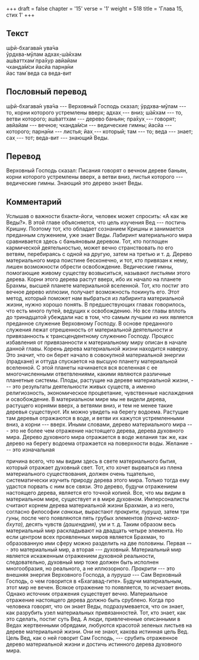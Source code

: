+++
draft = false
chapter = '15'
verse = '1'
weight = 518
title = 'Глава 15, стих 1'
+++
## Текст

ш́рӣ-бхагава̄н ува̄ча  
ӯрдхва-мӯлам адхах̣-ш́а̄кхам  
аш́ваттхам̇ пра̄хур авйайам  
чханда̄м̇си йасйа парн̣а̄ни  
йас там̇ веда са веда-вит

## Пословный перевод

ш́рӣ-бхагава̄н ува̄ча --- Верховный Господь сказал; ӯрдхва-мӯлам --- то,
корни которого устремлены вверх; адхах̣ --- вниз; ш́а̄кхам --- то, ветви
которого; аш́ваттхам --- дерево баньян; пра̄хух̣ --- говорят; авйайам ---
вечное; чханда̄м̇си --- ведические гимны; йасйа --- которого; парн̣а̄ни ---
листья; йах̣ --- который; там --- то; веда --- знает; сах̣ --- тот;
веда-вит --- знающий Веды.

## Перевод

Верховный Господь сказал: Писания говорят о вечном дереве баньян, корни
которого устремлены вверх, а ветви вниз, листья которого --- ведические
гимны. Знающий это дерево знает Веды.

## Комментарий

Услышав о важности бхакти-йоги, человек может спросить: «А как же
Веды?». В этой главе объясняется, что цель изучения Вед --- постичь
Кришну. Поэтому тот, кто обладает сознанием Кришны и занимается
преданным служением, уже знает Веды. Лабиринт материального мира
сравнивается здесь с баньяновым деревом. Тот, кто поглощен кармической
деятельностью, может вечно странствовать по его ветвям, перебираясь с
одной на другую, затем на третью и т. д. Дерево материального мира
поистине бесконечно, и тот, кто привязан к нему, лишен возможности
обрести освобождение. Ведические гимны, помогающие живому существу
возвыситься, называют листьями этого дерева. Корни этого дерева растут
вверх, ибо их начало на планете Брахмы, высшей планете материальной
вселенной. Тот, кто постиг это вечное дерево иллюзии, получает
возможность покинуть его. Этот метод, который поможет нам выбраться из
лабиринта материальной жизни, нужно хорошо понять. В предшествующих
главах говорилось, что есть много путей, ведущих к освобождению. Но все
главы вплоть до тринадцатой убеждали нас в том, что самым лучшим из них
является преданное служение Верховному Господу. В основе преданного
служения лежат отрешенность от материальной деятельности и привязанность
к трансцендентному служению Господу. Процесс избавления от привязанности
к материальному миру описан в начале данной главы. Корень дерева
материальной жизни находится наверху. Это значит, что он берет начало в
совокупной материальной энергии (прадхане) и оттуда спускается на высшую
планету материальной вселенной. С этой планеты начинается вся вселенная
с ее многочисленными ответвлениями, какими являются различные планетные
системы. Плоды, растущие на дереве материальной жизни, --- это
результаты деятельности живых существ, а именно религиозность,
экономическое процветание, чувственные наслаждения и освобождение. В
материальном мире мы не видели дерева, растущего корнями вверх, а
ветвями вниз, и тем не менее такие деревья существуют. Их можно увидеть
на берегу водоема. Растущие там деревья отражаются в воде, и ветви их
кажутся устремленными вниз, а корни --- вверх. Иными словами, дерево
материального мира --- это не более чем отражение настоящего дерева,
дерева духовного мира. Дерево духовного мира отражается в воде желания
так же, как дерево на берегу водоема отражается на поверхности воды.
Желание --- это изначальная

причина всего, что мы видим здесь в свете материального бытия, который
отражает духовный свет. Тот, кто хочет вырваться из плена материального
существования, должен очень тщательно, систематически изучить природу
дерева этого мира. Только тогда ему удастся порвать с ним все связи. Это
дерево, будучи отражением настоящего дерева, является его точной копией.
Все, что мы видим в материальном мире, существует и в мире духовном.
Имперсоналисты считают корнем дерева материальной жизни Брахман, а из
него, согласно философии *санкхьи,* вырастают *пракрити, пуруша,* затем
три *гуны,* после чего появляются пять грубых элементов
*(панча-маха-бхута),* десять чувств *(дашендрия),* ум и т. д. Таким
образом весь материальный мир раскладывают на двадцать четыре элемента.
Но если центром всех проявленных миров является Брахман, то образованную
ими сферу можно разделить на две половины. Первая --- это материальный
мир, а вторая --- духовный. Материальный мир является искаженным
отражением духовной реальности, следовательно, духовный мир тоже должен
быть исполнен многообразия, но реального, а не иллюзорного. *Пракрити*
--- это внешняя энергия Верховного Господа, а *пуруша* --- Сам Верховный
Господь, о чем говорится в «Бхагавад-гите». Будучи материальным, этот
мир не вечен. Всякое отражение то появляется, то исчезает вновь. Однако
источник отражения существует вечно. Материальное отражение настоящего
дерева должно быть срублено. Когда про человека говорят, что он знает
Веды, подразумевается, что он знает, как разрубить узел материальных
привязанностей. Тот, кто знает, как это сделать, постиг суть Вед. А
люди, привлеченные описанными в Ведах жертвенными обрядами, любуются
красотой зеленых листьев на дереве материальной жизни. Они не знают,
какова истинная цель Вед. Цель Вед, как о ней говорит Сам Господь, ---
срубить отраженное дерево материальной жизни и достичь истинного дерева
духовного мира.
